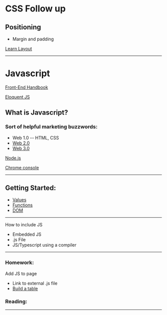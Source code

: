 # CSS Follow up
## Positioning

- Margin and padding

[Learn Layout](https://learnlayout.com/index.html)

---

# Javascript
[Front-End Handbook](https://frontendmasters.com/guides/front-end-handbook/2019/#4.10)

[Eloquent JS](https://eloquentjavascript.net)

## What is Javascript?
### Sort of helpful marketing buzzwords:

* Web 1.0 -- HTML, CSS
* [Web 2.0](https://en.wikipedia.org/wiki/Web_2.0)
* [Web 3.0](https://web3isgoinggreat.com/)
 
[Node.js](https://en.wikipedia.org/wiki/Node.js)

[Chrome console](https://developer.chrome.com/docs/devtools/console/)

---
## Getting Started:
* [Values](https://eloquentjavascript.net/01_values.html)
* [Functions](https://eloquentjavascript.net/03_functions.html)
* [DOM](https://eloquentjavascript.net/14_dom.html)
---
How to include JS
- Embedded JS
- .js File
- JS/Typescript using a compiler
---
### Homework:

Add JS to page
- Link to external .js file
- [Build a table](https://eloquentjavascript.net/14_dom.html#i_g/5UC3zznV)


### Reading:

---